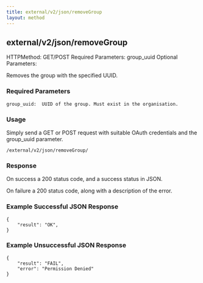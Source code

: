 ```yaml
---
title: external/v2/json/removeGroup
layout: method
---
```

## external/v2/json/removeGroup

HTTPMethod: GET/POST
Required Parameters: group_uuid
Optional Parameters:

Removes the group with the specified UUID.

### Required Parameters
`
group_uuid:  UUID of the group. Must exist in the organisation.
`

### Usage

Simply send a GET or POST request with suitable OAuth credentials and the group_uuid parameter.

`/external/v2/json/removeGroup/`

### Response

On success a 200 status code, and a success status in JSON.

On failure a 200 status code, along with a description of the error.

### Example Successful JSON Response

    {
        "result": "OK",
    }

### Example Unsuccessful JSON Response

    {
        "result": "FAIL",
        "error": "Permission Denied" 
    }